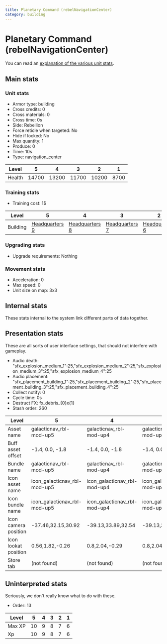 ```yaml
---
title: Planetary Command (rebelNavigationCenter)
category: building
---
```


# Planetary Command (rebelNavigationCenter)

You can read an [explanation  of the various unit stats](unitexplained.md).

## Main stats

### Unit stats

  * Armor type: building
  * Cross credits: 0
  * Cross materials: 0
  * Cross time: 0s
  * Side: Rebellion
  * Force reticle when targeted: No
  * Hide if locked: No
  * Max quantity: 1
  * Produce: 0
  * Time: 10s
  * Type: navigation_center

|Level |5    |4    |3    |2    |1   |
|------|-----|-----|-----|-----|----|
|Health|14700|13200|11700|10200|8700|


### Training stats

  * Training cost: 1$

|Level   |5                             |4                             |3                             |2                             |1                             |
|--------|------------------------------|------------------------------|------------------------------|------------------------------|------------------------------|
|Building|[Headquarters 9](rebelHQ.html)|[Headquarters 8](rebelHQ.html)|[Headquarters 7](rebelHQ.html)|[Headquarters 6](rebelHQ.html)|[Headquarters 5](rebelHQ.html)|


### Upgrading stats

  * Upgrade requirements: Nothing

### Movement stats

  * Acceleration: 0
  * Max speed: 0
  * Unit size on map: 3x3

## Internal stats

These stats internal to the system link different parts of data together.


## Presentation stats

These are all sorts of user interface settings, that should not interfere with gameplay.

  * Audio death: "sfx_explosion_medium_1":25,"sfx_explosion_medium_2":25,"sfx_explosion_medium_3":25,"sfx_explosion_medium_4":25
  * Audio placement: "sfx_placement_building_1":25,"sfx_placement_building_2":25,"sfx_placement_building_3":25,"sfx_placement_building_4":25
  * Collect notify: 0
  * Cycle time: 0s
  * Destruct FX: fx_debris_{0}x{1}
  * Stash order: 260

|Level               |5                           |4                           |3                           |2                           |1                           |
|--------------------|----------------------------|----------------------------|----------------------------|----------------------------|----------------------------|
|Asset name          |galacticnav_rbl-mod-up5     |galacticnav_rbl-mod-up4     |galacticnav_rbl-mod-up3     |galacticnav_rbl-mod-up2     |galacticnav_rbl-mod-up1     |
|Buff asset offset   |-1.4, 0.0, -1.8             |-1.4, 0.0, -1.8             |-1.4, 0.0, -1.8             |-1.2,-0.6,-0.8              |-1.2,-0.6,-0.8              |
|Bundle name         |galacticnav_rbl-mod-up5     |galacticnav_rbl-mod-up4     |galacticnav_rbl-mod-up3     |galacticnav_rbl-mod-up2     |galacticnav_rbl-mod-up1     |
|Icon asset name     |icon_galacticnav_rbl-mod-up5|icon_galacticnav_rbl-mod-up4|icon_galacticnav_rbl-mod-up3|icon_galacticnav_rbl-mod-up2|icon_galacticnav_rbl-mod-up1|
|Icon bundle name    |icon_galacticnav_rbl-mod-up5|icon_galacticnav_rbl-mod-up4|icon_galacticnav_rbl-mod-up3|icon_galacticnav_rbl-mod-up2|icon_galacticnav_rbl-mod-up1|
|Icon camera position|-37.46,32.15,30.92          |-39.13,33.89,32.54          |-39.13,33.89,32.54          |-39.13,33.89,32.54          |-39.13,33.89,32.54          |
|Icon lookat position|0.56,1.82,-0.26             |0.8,2.04,-0.29              |0.8,2.04,-0.29              |0.8,2.04,-0.29              |0.8,2.04,-0.29              |
|Store tab           |(not found)                 |(not found)                 |(not found)                 |(not found)                 |army                        |


## Uninterpreted stats

Seriously, we don't really know what to do with these.

  * Order: 13

|Level |5 |4|3|2|1|
|------|--|-|-|-|-|
|Max XP|10|9|8|7|6|
|Xp    |10|9|8|7|6|


